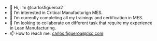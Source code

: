 - 👋 Hi, I’m @carlosfigueroa2
- 👀 I’m interested in Critical Manufacturign MES.
- 🌱 I’m currently completing all my trainings and certification in MES. 
- 💞️ I’m looking to collaborate on different task that require my experience in Lean Manufacturing. 
- 📫 How to reach me: carlos.figueroa@dxc.com

<!---
carlosfigueroa2/carlosfigueroa2 is a ✨ special ✨ repository because its `README.md` (this file) appears on your GitHub profile.
You can click the Preview link to take a look at your changes.
--->
